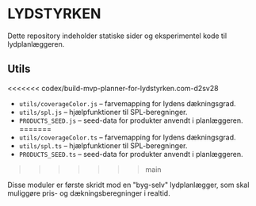 # LYDSTYRKEN

Dette repository indeholder statiske sider og eksperimentel kode til lydplanlæggeren.

## Utils

<<<<<<< codex/build-mvp-planner-for-lydstyrken.com-d2sv28
- `utils/coverageColor.js` – farvemapping for lydens dækningsgrad.
- `utils/spl.js` – hjælpfunktioner til SPL-beregninger.
- `PRODUCTS_SEED.js` – seed-data for produkter anvendt i planlæggeren.
=======
- `utils/coverageColor.ts` – farvemapping for lydens dækningsgrad.
- `utils/spl.ts` – hjælpfunktioner til SPL-beregninger.
- `PRODUCTS_SEED.ts` – seed-data for produkter anvendt i planlæggeren.
>>>>>>> main

Disse moduler er første skridt mod en "byg-selv" lydplanlægger, som skal muliggøre pris- og dækningsberegninger i realtid.
